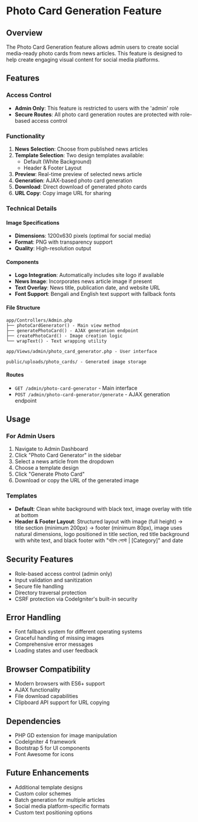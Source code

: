 # Photo Card Generation Feature

## Overview
The Photo Card Generation feature allows admin users to create social media-ready photo cards from news articles. This feature is designed to help create engaging visual content for social media platforms.

## Features

### Access Control
- **Admin Only**: This feature is restricted to users with the 'admin' role
- **Secure Routes**: All photo card generation routes are protected with role-based access control

### Functionality
1. **News Selection**: Choose from published news articles
2. **Template Selection**: Two design templates available:
   - Default (White Background)
   - Header & Footer Layout
3. **Preview**: Real-time preview of selected news article
4. **Generation**: AJAX-based photo card generation
5. **Download**: Direct download of generated photo cards
6. **URL Copy**: Copy image URL for sharing

### Technical Details

#### Image Specifications
- **Dimensions**: 1200x630 pixels (optimal for social media)
- **Format**: PNG with transparency support
- **Quality**: High-resolution output

#### Components
- **Logo Integration**: Automatically includes site logo if available
- **News Image**: Incorporates news article image if present
- **Text Overlay**: News title, publication date, and website URL
- **Font Support**: Bengali and English text support with fallback fonts

#### File Structure
```
app/Controllers/Admin.php
├── photoCardGenerator() - Main view method
├── generatePhotoCard() - AJAX generation endpoint
├── createPhotoCard() - Image creation logic
└── wrapText() - Text wrapping utility

app/Views/admin/photo_card_generator.php - User interface

public/uploads/photo_cards/ - Generated image storage
```

#### Routes
- `GET /admin/photo-card-generator` - Main interface
- `POST /admin/photo-card-generator/generate` - AJAX generation endpoint

## Usage

### For Admin Users
1. Navigate to Admin Dashboard
2. Click "Photo Card Generator" in the sidebar
3. Select a news article from the dropdown
4. Choose a template design
5. Click "Generate Photo Card"
6. Download or copy the URL of the generated image

### Templates
- **Default**: Clean white background with black text, image overlay with title at bottom
- **Header & Footer Layout**: Structured layout with image (full height) → title section (minimum 200px) → footer (minimum 80px), image uses natural dimensions, logo positioned in title section, red title background with white text, and black footer with "বরিন্দ পোস্ট | [Category]" and date

## Security Features
- Role-based access control (admin only)
- Input validation and sanitization
- Secure file handling
- Directory traversal protection
- CSRF protection via CodeIgniter's built-in security

## Error Handling
- Font fallback system for different operating systems
- Graceful handling of missing images
- Comprehensive error messages
- Loading states and user feedback

## Browser Compatibility
- Modern browsers with ES6+ support
- AJAX functionality
- File download capabilities
- Clipboard API support for URL copying

## Dependencies
- PHP GD extension for image manipulation
- CodeIgniter 4 framework
- Bootstrap 5 for UI components
- Font Awesome for icons

## Future Enhancements
- Additional template designs
- Custom color schemes
- Batch generation for multiple articles
- Social media platform-specific formats
- Custom text positioning options 